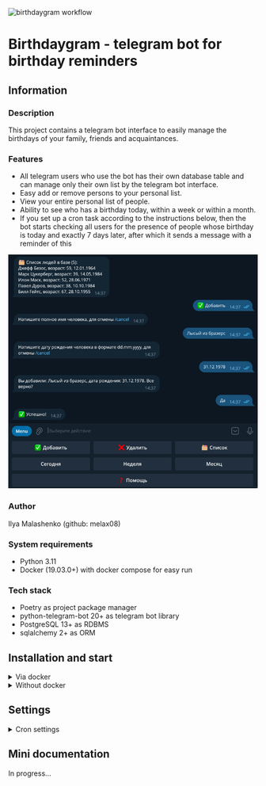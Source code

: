 ![birthdaygram workflow](https://github.com/melax08/birthdaygram/actions/workflows/birthdaygram-workflow.yml/badge.svg)

# Birthdaygram - telegram bot for birthday reminders

## Information

### Description

This project contains a telegram bot interface to easily manage the birthdays of your family, friends and acquaintances.

### Features

- All telegram users who use the bot has their own database table and can manage only their own list by the telegram bot interface. 
- Easy add or remove persons to your personal list.
- View your entire personal list of people.
- Ability to see who has a birthday today, within a week or within a month.
- If you set up a cron task according to the instructions below, then the bot starts checking all users for the presence of people whose birthday is today and exactly 7 days later, after which it sends a message with a reminder of this

![img.png](img.png)

### Author
Ilya Malashenko (github: melax08)

### System requirements
- Python 3.11
- Docker (19.03.0+) with docker compose for easy run

### Tech stack
- Poetry as project package manager
- python-telegram-bot 20+ as telegram bot library
- PostgreSQL 13+ as RDBMS
- sqlalchemy 2+ as ORM

## Installation and start
<details>
<summary>
Via docker
</summary>

Clone the repo and change directory to it:
```shell
git clone https://github.com/melax08/birthdaygram.git
```
```shell
cd birthdaygram
```

Create an **.env** file in the **src** directory and add the necessary environment variables to it (check src/.env.example for necessary variables.)
```shell
mv src/.env.example src/.env
```
```shell
vi src/.env
```

Run docker compose to create needed containers:
```shell
docker compose up -d
```
or
```shell
docker-compose up -d
```

If you need daily reminders from the bot, please follow the instructions below in the "Settings" section.

</details>

<details>
<summary>
Without docker
</summary>
There is no information yet.
</details>

## Settings

<details>
<summary>
Cron settings
</summary>

To check today birthdays via cron, add cron-job to host machine:

```shell
crontab -e
```
```shell
0 12,18 * * *  docker compose --file /home/birthdaygram/birthdaygram/docker-compose.yml exec birthdaygram_bot python cron.py
```
After --file specify the path to docker-compose.yml.
This cron job will run cron task on 12 AM and 6 PM every day.

</details>

## Mini documentation

In progress...
